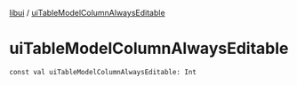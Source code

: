 [libui](index.md) / [uiTableModelColumnAlwaysEditable](./ui-table-model-column-always-editable.md)

# uiTableModelColumnAlwaysEditable

`const val uiTableModelColumnAlwaysEditable: Int`